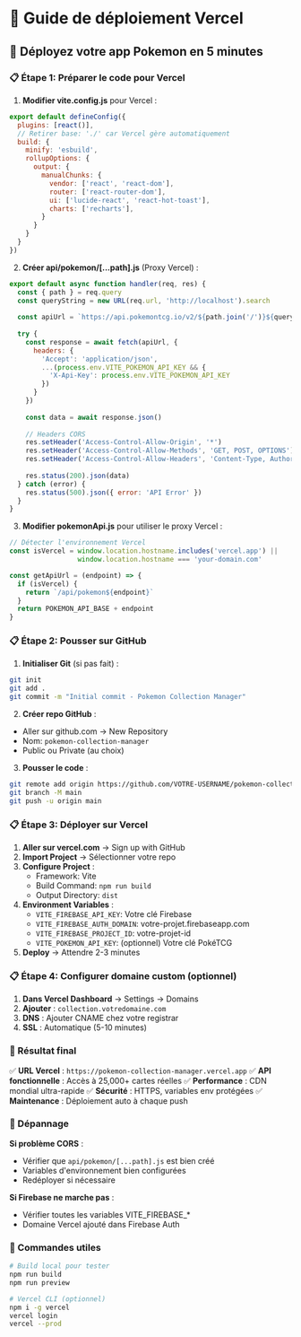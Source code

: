 # 🚀 Guide de déploiement Vercel

## 🎯 Déployez votre app Pokemon en 5 minutes

### 📋 Étape 1: Préparer le code pour Vercel

1. **Modifier vite.config.js** pour Vercel :
```javascript
export default defineConfig({
  plugins: [react()],
  // Retirer base: './' car Vercel gère automatiquement
  build: {
    minify: 'esbuild',
    rollupOptions: {
      output: {
        manualChunks: {
          vendor: ['react', 'react-dom'],
          router: ['react-router-dom'],
          ui: ['lucide-react', 'react-hot-toast'],
          charts: ['recharts'],
        }
      }
    }
  }
})
```

2. **Créer api/pokemon/[...path].js** (Proxy Vercel) :
```javascript
export default async function handler(req, res) {
  const { path } = req.query
  const queryString = new URL(req.url, 'http://localhost').search
  
  const apiUrl = `https://api.pokemontcg.io/v2/${path.join('/')}${queryString}`
  
  try {
    const response = await fetch(apiUrl, {
      headers: {
        'Accept': 'application/json',
        ...(process.env.VITE_POKEMON_API_KEY && {
          'X-Api-Key': process.env.VITE_POKEMON_API_KEY
        })
      }
    })
    
    const data = await response.json()
    
    // Headers CORS
    res.setHeader('Access-Control-Allow-Origin', '*')
    res.setHeader('Access-Control-Allow-Methods', 'GET, POST, OPTIONS')
    res.setHeader('Access-Control-Allow-Headers', 'Content-Type, Authorization')
    
    res.status(200).json(data)
  } catch (error) {
    res.status(500).json({ error: 'API Error' })
  }
}
```

3. **Modifier pokemonApi.js** pour utiliser le proxy Vercel :
```javascript
// Détecter l'environnement Vercel
const isVercel = window.location.hostname.includes('vercel.app') || 
                 window.location.hostname === 'your-domain.com'

const getApiUrl = (endpoint) => {
  if (isVercel) {
    return `/api/pokemon${endpoint}`
  }
  return POKEMON_API_BASE + endpoint
}
```

### 📋 Étape 2: Pousser sur GitHub

1. **Initialiser Git** (si pas fait) :
```bash
git init
git add .
git commit -m "Initial commit - Pokemon Collection Manager"
```

2. **Créer repo GitHub** :
- Aller sur github.com → New Repository
- Nom: `pokemon-collection-manager`
- Public ou Private (au choix)

3. **Pousser le code** :
```bash
git remote add origin https://github.com/VOTRE-USERNAME/pokemon-collection-manager.git
git branch -M main
git push -u origin main
```

### 📋 Étape 3: Déployer sur Vercel

1. **Aller sur vercel.com** → Sign up with GitHub
2. **Import Project** → Sélectionner votre repo
3. **Configure Project** :
   - Framework: Vite
   - Build Command: `npm run build`
   - Output Directory: `dist`
4. **Environment Variables** :
   - `VITE_FIREBASE_API_KEY`: Votre clé Firebase
   - `VITE_FIREBASE_AUTH_DOMAIN`: votre-projet.firebaseapp.com
   - `VITE_FIREBASE_PROJECT_ID`: votre-projet-id
   - `VITE_POKEMON_API_KEY`: (optionnel) Votre clé PokéTCG
5. **Deploy** → Attendre 2-3 minutes

### 📋 Étape 4: Configurer domaine custom (optionnel)

1. **Dans Vercel Dashboard** → Settings → Domains
2. **Ajouter** : `collection.votredomaine.com`
3. **DNS** : Ajouter CNAME chez votre registrar
4. **SSL** : Automatique (5-10 minutes)

### 🎯 Résultat final

✅ **URL Vercel** : `https://pokemon-collection-manager.vercel.app`
✅ **API fonctionnelle** : Accès à 25,000+ cartes réelles
✅ **Performance** : CDN mondial ultra-rapide
✅ **Sécurité** : HTTPS, variables env protégées
✅ **Maintenance** : Déploiement auto à chaque push

### 🔧 Dépannage

**Si problème CORS** :
- Vérifier que `api/pokemon/[...path].js` est bien créé
- Variables d'environnement bien configurées
- Redéployer si nécessaire

**Si Firebase ne marche pas** :
- Vérifier toutes les variables VITE_FIREBASE_*
- Domaine Vercel ajouté dans Firebase Auth

### 🚀 Commandes utiles

```bash
# Build local pour tester
npm run build
npm run preview

# Vercel CLI (optionnel)
npm i -g vercel
vercel login
vercel --prod
```